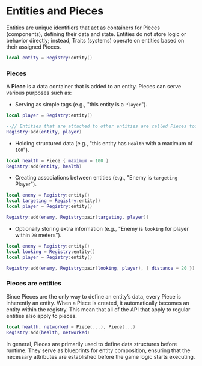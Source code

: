 # Entities and Pieces

Entities are unique identifiers that act as containers for Pieces (components), defining their data and state.
Entities do not store logic or behavior directly; instead, Traits (systems) operate on entities based on their assigned Pieces.

```lua
local entity = Registry:entity()
```

### Pieces
A **Piece** is a data container that is added to an entity. Pieces can serve various purposes such as:

- Serving as simple tags (e.g., "this entity is a `Player`").
```lua
local player = Registry:entity()

--// Entities that are attached to other entities are called Pieces too.
Registry:add(entity, player)
```

- Holding structured data (e.g., "this entity has `Health` with a maximum of `100`").
```lua
local health = Piece { maximum = 100 }
Registry:add(entity, health)
```

- Creating associations between entities (e.g., "Enemy is `targeting` Player").
```lua
local enemy = Registry:entity()
local targeting = Registry:entity()
local player = Registry:entity()

Registry:add(enemy, Registry:pair(targeting, player))
```

- Optionally storing extra information (e.g., "Enemy is `looking` for player within `20` meters").
```lua
local enemy = Registry:entity()
local looking = Registry:entity()
local player = Registry:entity()

Registry:add(enemy, Registry:pair(looking, player), { distance = 20 })
```

### Pieces are entities

Since Pieces are the only way to define an entity’s data, every Piece is inherently an entity.
When a Piece is created, it automatically becomes an entity within the registry. This mean that all of the API that apply to regular entities also apply to pieces.

```lua
local health, networked = Piece(...), Piece(...)
Registry:add(health, networked)
```

In general, Pieces are primarily used to define data structures before runtime.
They serve as blueprints for entity composition, ensuring that the necessary attributes are established before the game logic starts executing.